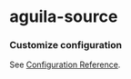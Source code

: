 # aguila-source

### Customize configuration

See [Configuration Reference](https://cli.vuejs.org/config/).

